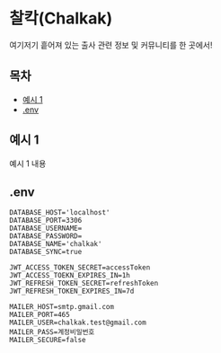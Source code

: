 # 찰칵(Chalkak)

여기저기 흩어져 있는 출사 관련 정보 및 커뮤니티를 한 곳에서!

## 목차

- [예시 1](#예시-1)
- [.env](#.env)

## 예시 1

예시 1 내용

## .env

```
DATABASE_HOST='localhost'
DATABASE_PORT=3306
DATABASE_USERNAME=
DATABASE_PASSWORD=
DATABASE_NAME='chalkak'
DATABASE_SYNC=true

JWT_ACCESS_TOKEN_SECRET=accessToken
JWT_ACCESS_TOEKN_EXPIRES_IN=1h
JWT_REFRESH_TOKEN_SECRET=refreshToken
JWT_REFRESH_TOKEN_EXPIRES_IN=7d

MAILER_HOST=smtp.gmail.com
MAILER_PORT=465
MAILER_USER=chalkak.test@gmail.com
MAILER_PASS=계정비밀번호
MAILER_SECURE=false
```
